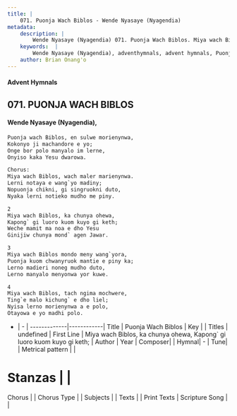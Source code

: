 ```yaml
---
title: |
    071. Puonja Wach Biblos - Wende Nyasaye (Nyagendia)
metadata:
    description: |
        Wende Nyasaye (Nyagendia) 071. Puonja Wach Biblos. Miya wach Biblos, ka chunya ohewa, Kapong` gi luoro kuom kuyo gi keth; Weche mamit ma noa e dho Yesu Ginijiw chunya mond` agen Jawar.  
    keywords:  |
        Wende Nyasaye (Nyagendia), adventhymnals, advent hymnals, Puonja Wach Biblos, Miya wach Biblos, ka chunya ohewa, Kapong` gi luoro kuom kuyo gi keth;. 
    author: Brian Onang'o
---
```


#### Advent Hymnals
## 071. PUONJA WACH BIBLOS
####  Wende Nyasaye (Nyagendia),

```txt
Puonja wach Biblos, en sulwe morienynwa,
Kokonyo ji machandore e yo;
Onge bor polo manyalo im lerne,
Onyiso kaka Yesu dwarowa.

Chorus:
Miya wach Biblos, wach maler marienynwa.
Lerni notaya e wang`yo madiny;
Nopuonja chikni, gi singruokni duto,
Nyaka lerni notieko mudho me piny.

2
Miya wach Biblos, ka chunya ohewa,
Kapong` gi luoro kuom kuyo gi keth;
Weche mamit ma noa e dho Yesu
Ginijiw chunya mond` agen Jawar.

3
Miya wach Biblos mondo meny wang`yora,
Puonja kuom chwanyruok mantie e piny ka;
Lerno madieri noneg mudho duto,
Lerno manyalo menyonwa yor kuwe.

4
Miya wach Biblos, tach ngima mochwere,
Ting`e malo kichung` e dho liel;
Nyisa lerno morienynwa a e polo,
Otayowa e yo madhi polo.

```

- |   -  |
-------------|------------|
Title | Puonja Wach Biblos |
Key |  |
Titles | undefined |
First Line | Miya wach Biblos, ka chunya ohewa, Kapong` gi luoro kuom kuyo gi keth; |
Author | 
Year | 
Composer| |
Hymnal|  - |
Tune|  |
Metrical pattern | |
# Stanzas |  |
Chorus |  |
Chorus Type |  |
Subjects | |
Texts |  |
Print Texts | 
Scripture Song |  |
    

